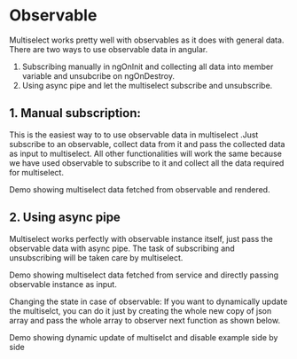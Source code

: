 # Observable
Multiselect works pretty well with observables as it does with general data.
There are two ways to use observable data in angular.
1. Subscribing manually in ngOnInit and collecting all data into member variable and unsubcribe on ngOnDestroy.
2. Using async pipe and let the multiselect subscribe and unsubscribe.

<ms-observable-async></ms-observable-async>

## 1. Manual subscription: 
This is the easiest way to to use observable data in multiselect .Just subscribe to an observable, collect data from it and pass the collected data as input to multiselect. All other functionalities will work the same because we have used observable to subscribe to it and collect all the data required for multiselect.

Demo showing multiselect data fetched from observable and rendered.

<ms-observable-async-update></ms-observable-async-update>

<code-tabs>
  <code-pane title="app/app.component.ts" path="attribute-directives/src/app/app.component.ts"></code-pane>
  <code-pane title="app/app.component.html" path="attribute-directives/src/app/app.component.html"></code-pane>
</code-tabs>

## 2. Using async pipe
Multiselect works perfectly with observable instance itself, just pass the observable data with async pipe. The task of subscribing and unsubscribing will be taken care by multiselect.

Demo showing multiselect data fetched from service and directly passing observable instance as input.

<ms-observable-async-service></ms-observable-async-service>

<code-tabs>
  <code-pane title="app/app.component.ts" path="attribute-directives/src/app/app.component.ts"></code-pane>
  <code-pane title="app/app.component.html" path="attribute-directives/src/app/app.component.html"></code-pane>
</code-tabs>

Changing the state in case of observable:
If you want to dynamically update the multiselct, you can do it just by creating the whole new copy of json array and pass the whole array to observer next function as shown below.

Demo showing dynamic update of multiselct and disable example side by side
